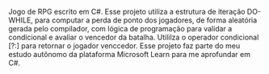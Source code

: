 Jogo de RPG escrito em C#.
Esse projeto utiliza a estrutura de iteração DO-WHILE, para computar a perda de ponto dos jogadores, de forma aleatória gerada pelo compilador,
com lógica de programação para validar a condicional e avaliar o vencedor da batalha. Utililza o operador condicional [?:] para retornar o jogador venccedor.
Esse projeto faz parte do meu estudo autônomo da plataforma Microsoft Learn para me aprofundar em C#.
